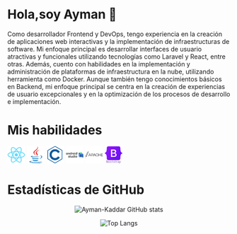 ### <h1>Hola,soy Ayman 👋</h1>

Como desarrollador Frontend y DevOps, tengo experiencia en la creación de aplicaciones web interactivas y la implementación de infraestructuras de software. Mi enfoque principal es desarrollar interfaces de usuario atractivas y funcionales utilizando tecnologías como Laravel y React, entre otras. Además, cuento con habilidades en la implementación y administración de plataformas de infraestructura en la nube, utilizando herramienta como Docker. Aunque también tengo conocimientos básicos en Backend, mi enfoque principal se centra en la creación de experiencias de usuario excepcionales y en la optimización de los procesos de desarrollo e implementación.

<h1>Mis habilidades</h1>
<div aling="left">
  <div>
    <img src="https://github.com/devicons/devicon/blob/master/icons/react/react-original.svg" width="40" height="40">
    <img src="https://github.com/devicons/devicon/blob/master/icons/java/java-original.svg" width="40" height="40">
    <img src="https://github.com/devicons/devicon/blob/master/icons/c/c-line.svg" width="40" height="40">
    <img src="https://github.com/devicons/devicon/blob/master/icons/androidstudio/androidstudio-original-wordmark.svg" width="40" height="40">
    <img src="https://github.com/devicons/devicon/blob/master/icons/apache/apache-line-wordmark.svg" width="40" height="40">
    <img src="https://github.com/devicons/devicon/blob/master/icons/bootstrap/bootstrap-original-wordmark.svg" width="40" height="40">
    </div>
</div>

<h1>Estadísticas de GitHub</h1>

<div align="center" dir="auto">
  
![Ayman-Kaddar GitHub stats](https://github-readme-stats.vercel.app/api?username=ayman-kaddar&show_icons=true&theme=radical)

![Top Langs](https://github-readme-stats.vercel.app/api/top-langs/?username=ayman-kaddar&hide_progress=true)
</div>



<!--
**Ayman-Kaddar/Ayman-Kaddar** is a ✨ _special_ ✨ repository because its `README.md` (this file) appears on your GitHub profile.

Here are some ideas to get you started:

- 🔭 I’m currently working on ...
- 🌱 I’m currently learning ...
- 👯 I’m looking to collaborate on ...
- 🤔 I’m looking for help with ...
- 💬 Ask me about ...
- 📫 How to reach me: ...
- 😄 Pronouns: ...
- ⚡ Fun fact: ...
-->
